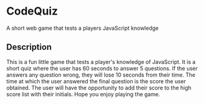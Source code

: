 # CodeQuiz
A short web game that tests a players JavaScript knowledge

## Description
This is a fun little game that tests a player's knowledge of JavaScript.  It is a short quiz where the user has 60 seconds to answer 5 questions. 
If the user answers any question wrong, they will lose 10 seconds from their time.  The time at which the user answered the final question is the 
score the user obtained.  The user will have the opportunity to add their score to the high score list with their initials.  Hope you enjoy playing
the game.  

